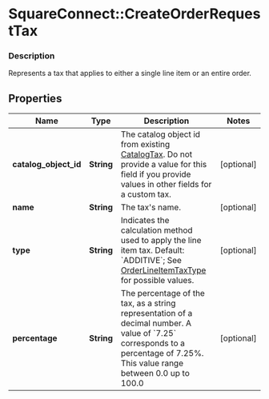 # SquareConnect::CreateOrderRequestTax

### Description

Represents a tax that applies to either a single line item or an entire order.

## Properties
Name | Type | Description | Notes
------------ | ------------- | ------------- | -------------
**catalog_object_id** | **String** | The catalog object id from existing [CatalogTax](#type-catalogtax).  Do not provide a value for this field if you provide values in other fields for a custom tax. | [optional] 
**name** | **String** | The tax&#39;s name. | [optional] 
**type** | **String** | Indicates the calculation method used to apply the line item tax.  Default: &#x60;ADDITIVE&#x60;; See [OrderLineItemTaxType](#type-orderlineitemtaxtype) for possible values. | [optional] 
**percentage** | **String** | The percentage of the tax, as a string representation of a decimal number.  A value of &#x60;7.25&#x60; corresponds to a percentage of 7.25%. This value range between 0.0 up to 100.0 | [optional] 


